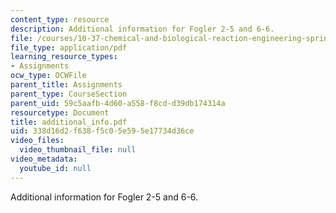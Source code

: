 ```yaml
---
content_type: resource
description: Additional information for Fogler 2-5 and 6-6.
file: /courses/10-37-chemical-and-biological-reaction-engineering-spring-2007/338d16d2f638f5c05e595e17734d36ce_additional_info.pdf
file_type: application/pdf
learning_resource_types:
- Assignments
ocw_type: OCWFile
parent_title: Assignments
parent_type: CourseSection
parent_uid: 59c5aafb-4d60-a558-f8cd-d39db174314a
resourcetype: Document
title: additional_info.pdf
uid: 338d16d2-f638-f5c0-5e59-5e17734d36ce
video_files:
  video_thumbnail_file: null
video_metadata:
  youtube_id: null
---
```

Additional information for Fogler 2-5 and 6-6.

